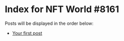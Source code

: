 # Index for NFT World #8161
Posts will be displayed in the order below:

- [Your first post](./001-first.md)

